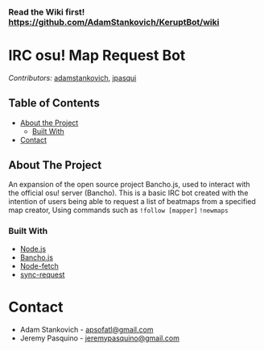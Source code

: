 ### Read the Wiki first! https://github.com/AdamStankovich/KeruptBot/wiki 

# IRC osu! Map Request Bot
*Contributors:* [adamstankovich](https://github.com/adamstankovich), [jpasqui](https://github.com/jpasqui)

## Table of Contents

* [About the Project](#about-the-project)
  * [Built With](#built-with)
* [Contact](#contact)

## About The Project

An expansion of the open source project Bancho.js, used to interact with the official osu! server (Bancho). This is a basic IRC bot created with the intention of users being able to request a list of beatmaps from a specified map creator, Using commands such as 
```!follow [mapper]```
```!newmaps```

### Built With
* [Node.js](https://nodejs.org/en/)
* [Bancho.js](https://bancho.js.org/)
* [Node-fetch](https://www.npmjs.com/package/node-fetch)
* [sync-request](https://www.npmjs.com/package/sync-request)


# Contact

* Adam Stankovich - apsofatl@gmail.com
* Jeremy Pasquino - jeremypasquino@gmail.com
